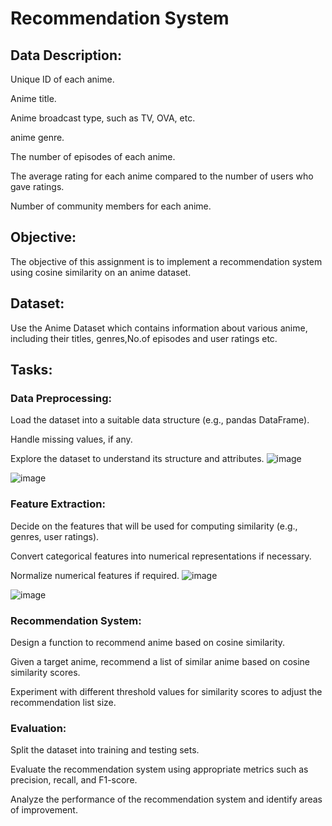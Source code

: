# Recommendation System

## Data Description:

Unique ID of each anime.

Anime title.

Anime broadcast type, such as TV, OVA, etc.

anime genre.

The number of episodes of each anime.

The average rating for each anime compared to the number of users who gave ratings.

Number of community members for each anime.

## Objective:

The objective of this assignment is to implement a recommendation system using cosine similarity on an anime dataset. 

## Dataset:

Use the Anime Dataset which contains information about various anime, including their titles, genres,No.of episodes and user ratings etc.

## Tasks:

### Data Preprocessing:

Load the dataset into a suitable data structure (e.g., pandas DataFrame).

Handle missing values, if any.

Explore the dataset to understand its structure and attributes.
![image](https://github.com/user-attachments/assets/106c347e-609c-49a7-8891-28be16ceddc8)


![image](https://github.com/user-attachments/assets/c011a26b-849b-40a5-b19c-2986b291c887)


### Feature Extraction:

Decide on the features that will be used for computing similarity (e.g., genres, user ratings).

Convert categorical features into numerical representations if necessary.

Normalize numerical features if required.
![image](https://github.com/user-attachments/assets/2927e2a6-4cf4-47c6-8eeb-6da5a1fa0577)

![image](https://github.com/user-attachments/assets/f25fcab4-079e-4450-a41f-77efed4e1322)


### Recommendation System:

Design a function to recommend anime based on cosine similarity.

Given a target anime, recommend a list of similar anime based on cosine similarity scores.

Experiment with different threshold values for similarity scores to adjust the recommendation list size.


### Evaluation:

Split the dataset into training and testing sets.

Evaluate the recommendation system using appropriate metrics such as precision, recall, and F1-score.


Analyze the performance of the recommendation system and identify areas of improvement.
